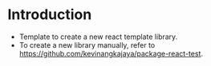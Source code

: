 # Introduction
- Template to create a new react template library.
- To create a new library manually, refer to https://github.com/kevinangkajaya/package-react-test.
